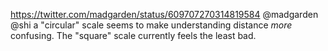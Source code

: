 https://twitter.com/madgarden/status/609707270314819584 @madgarden @shi a "circular" scale seems to make understanding distance *more* confusing. The "square" scale currently feels the least bad.